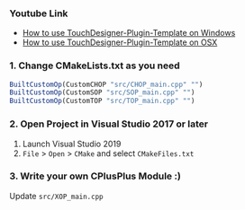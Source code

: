### Youtube Link

- [How to use TouchDesigner-Plugin-Template on Windows](https://www.youtube.com/watch?v=t_KHXpAErsA)  
- [How to use TouchDesigner-Plugin-Template on OSX](https://www.youtube.com/watch?v=_iOq9BpKSE8)

### 1. Change CMakeLists.txt as you need

```cmake
BuiltCustomOp(CustomCHOP "src/CHOP_main.cpp" "")
BuiltCustomOp(CustomSOP "src/SOP_main.cpp" "")
BuiltCustomOp(CustomTOP "src/TOP_main.cpp" "")
```

### 2. Open Project in Visual Studio 2017 or later

1. Launch Visual Studio 2019
2. `File` > `Open` > `CMake` and select `CMakeFiles.txt`

### 3. Write your own CPlusPlus Module :)

Update `src/XOP_main.cpp`
